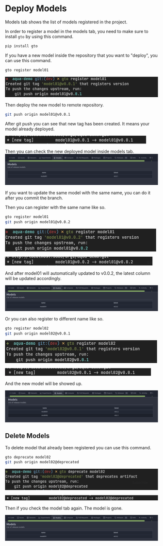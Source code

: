# Deploy Models
Models tab shows the list of models registered in the project.

In order to register a model in the models tab, you need to make sure to install `gto` by using this command.

```bash
pip install gto
```

If you have a new model inside the repository that you want to "deploy", you can use this command.

```bash
gto register model01
```
![register model01](./docs/static/images/models/register-1.png)

Then deploy the new model to remote repository.

```bash
git push origin model01@v0.0.1
```
After git push you can see that new tag has been created. It means your model already deployed.

![register model01v0.0.1 tag](./docs/static/images/models/register-1-tag.png)

Then you can check the new deployed model inside models tab.
![register model01v0.0.1 tag](./docs/static/images/models/model-01.png)


If you want to update the same model with the same name, you can do it after you commit the branch.

Then you can register with the same name like so.

```bash
gto register model01
git push origin model01@v0.0.2
```

![register model01v0.0.1 tag](./docs/static/images/models/register-2.png)

![register model01v0.0.1 tag](./docs/static/images/models/register-2-tag.png)

And after model01 will automatically updated to v0.0.2, the latest column will be updated accordingly.

![register model01v0.0.1 tag](./docs/static/images/models/model-01-2.png)

Or you can also register to different name like so.

```bash
gto register model02
git push origin model02@v0.0.1
```

![register model01v0.0.1 tag](./docs/static/images/models/register-3.png)

![register model01v0.0.1 tag](./docs/static/images/models/register-3-tag.png)

And the new model will be showed up.

![register model01v0.0.1 tag](./docs/static/images/models/model-02.png)

## Delete Models

To delete model that already been registered you can use this command.

```bash
gto deprecate model02
git push origin model02@deprecated
```

![register model01v0.0.1 tag](./docs/static/images/models/delete-1.png)

![register model01v0.0.1 tag](./docs/static/images/models/delete-1-tag.png)

Then if you check the model tab again. The model is gone.

![register model01v0.0.1 tag](./docs/static/images/models/model-01-2.png)

